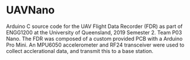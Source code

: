 # UAVNano

Arduino C source code for the UAV Flight Data Recorder (FDR) as part of ENGG1200 at the University of Queensland, 2019 Semester 2. Team P03 Nano. The FDR was composed of a custom provided PCB with a Arduino Pro Mini. An MPU6050 accelerometer and RF24 transceiver were used to collect acclerational data, and transmit this to a base station.
